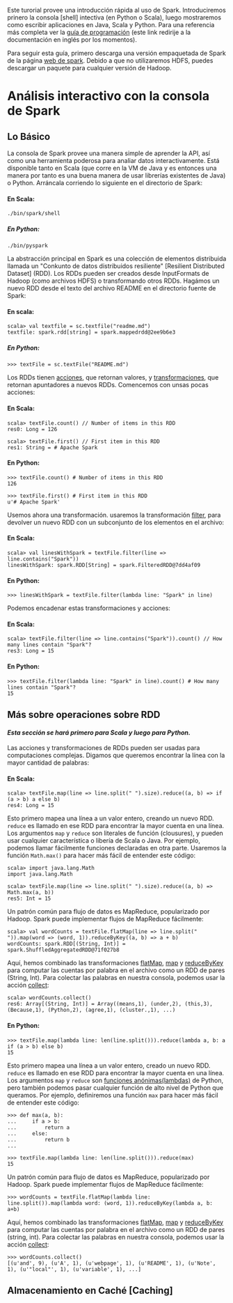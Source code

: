 Este turorial provee una introducción rápida al uso de Spark. Introduciremos prinero la consola [shell] intectiva (en Python o Scala), luego mostraremos como escribir aplicaciones en Java, Scala y Python. Para una referencia más completa ver la
[guía de programación](http://spark.apache.org/docs/latest/programming-guide.html) (este link redirije a la documentación en inglés por los momentos).

Para seguir esta guía, primero descarga una versión empaquetada
de Spark de la página [web de spark](http://spark.apache.org/downloads.html). Debido a que no utilizaremos HDFS, puedes descargar un paquete para cualquier
versión de Hadoop.

# Análisis interactivo con la consola de Spark

## Lo Básico

La consola de Spark provee una manera simple de aprender la API,
así como una herramienta poderosa para analiar datos interactivamente. Está disponible tanto en Scala (que corre en la VM de Java y es entonces una manera por tanto es una buena manera de usar librerías existentes de Java) o Python. Arráncala corriendo lo siguiente en el directorio de Spark:

#### En Scala:

```
./bin/spark/shell
```

##### En Python:

```
./bin/pyspark
```

La abstracción principal en Spark es una colección de elementos distribuida llamada un "Conkunto de datos distribuidos resiliente" [Resilient Distributed Dataset] (RDD). Los RDDs pueden ser creados desde InputFormats de Hadoop (como archivos HDFS) o transformando otros RDDs. Hagámos un nuevo RDD desde el
texto del archivo README en el directorio fuente de Spark:

#### En scala:

```
scala> val textfile = sc.textfile("readme.md")
textfile: spark.rdd[string] = spark.mappedrdd@2ee9b6e3
```

##### En Python:

```
>>> textFile = sc.textFile("README.md")
```

Los RDDs tienen [acciones](http://spark.apache.org/docs/latest/programming-guide.html#actions), que retornan valores, y [transformaciones](http://spark.apache.org/docs/latest/programming-guide.html#transformations), que retornan apuntadores a nuevos RDDs. Comencemos con unsas pocas acciones:


#### En Scala:

```
scala> textFile.count() // Number of items in this RDD
res0: Long = 126

scala> textFile.first() // First item in this RDD
res1: String = # Apache Spark
```

#### En Python:

```
>>> textFile.count() # Number of items in this RDD
126

>>> textFile.first() # First item in this RDD
u'# Apache Spark'
```

Usemos ahora una transformación. usaremos la transformación [filter](http://spark.apache.org/docs/latest/programming-guide.html#transformations), para devolver un nuevo RDD con un subconjunto de los elementos en el archivo:


#### En Scala:

```
scala> val linesWithSpark = textFile.filter(line => line.contains("Spark"))
linesWithSpark: spark.RDD[String] = spark.FilteredRDD@7dd4af09
```

#### En Python:

```
>>> linesWithSpark = textFile.filter(lambda line: "Spark" in line)
```

Podemos encadenar estas transformaciones y acciones:

#### En Scala:

```
scala> textFile.filter(line => line.contains("Spark")).count() // How many lines contain "Spark"?
res3: Long = 15
```

#### En Python:

```
>>> textFile.filter(lambda line: "Spark" in line).count() # How many lines contain "Spark"?
15
```

## Más sobre operaciones sobre RDD

#### *Esta sección se hará primero para Scala y luego para Python.*

Las acciones y transformaciones de RDDs pueden ser usadas para
computaciones complejas. Digamos que queremos encontrar la línea con la mayor cantidad de palabras:

#### En Scala:

```
scala> textFile.map(line => line.split(" ").size).reduce((a, b) => if (a > b) a else b)
res4: Long = 15
```

Esto primero mapea una línea a un valor entero, creando un nuevo RDD.  `reduce` es llamado en ese RDD para encontrar la mayor cuenta en una línea. Los argumentos `map` y `reduce` son literales de función (clousures), y pueden usar cualquier característica o libería de Scala o Java. Por ejemplo, podemos llamar fácilmente funciones declaradas en otra parte. Usaremos
la función `Math.max()` para hacer más fácil de entender este
código:

```
scala> import java.lang.Math
import java.lang.Math

scala> textFile.map(line => line.split(" ").size).reduce((a, b) => Math.max(a, b))
res5: Int = 15
```

Un patrón común para flujo de datos es MapReduce, popularizado
por Hadoop. Spark puede implementar flujos de MapReduce fácilmente:

```
scala> val wordCounts = textFile.flatMap(line => line.split(" ")).map(word => (word, 1)).reduceByKey((a, b) => a + b)
wordCounts: spark.RDD[(String, Int)] = spark.ShuffledAggregatedRDD@71f027b8
```

Aquí, hemos combinado las transformaciones [flatMap](http://spark.apache.org/docs/latest/programming-guide.html#transformations), [map](http://spark.apache.org/docs/latest/programming-guide.html#transformations) y [reduceByKey](http://spark.apache.org/docs/latest/programming-guide.html#transformations) para computar las cuentas por palabra
en el archivo como un RDD de pares (String, Int). Para colectar las palabras en nuestra consola, podemos usar la acción
[collect](http://spark.apache.org/docs/latest/programming-guide.html#actions):

```
scala> wordCounts.collect()
res6: Array[(String, Int)] = Array((means,1), (under,2), (this,3), (Because,1), (Python,2), (agree,1), (cluster.,1), ...)
```

#### En Python:

```
>>> textFile.map(lambda line: len(line.split())).reduce(lambda a, b: a if (a > b) else b)
15
```

Esto primero mapea una línea a un valor entero, creado un nuevo RDD. `reduce` es llamado en ese RDD para encontrar la mayor cuenta en una línea. Los argumentos `map` y `reduce` son [funciones anónimas(lambdas)](https://docs.python.org/2/reference/expressions.html#lambda) de Python, pero también podemos pasar cualquier
función de alto nivel de Python que queramos. Por ejemplo, definiremos una función `max` para hacer más fácil de entender este código:

```
>>> def max(a, b):
...     if a > b:
...         return a
...     else:
...         return b
...

>>> textFile.map(lambda line: len(line.split())).reduce(max)
15
```

Un patrón común para flujo de datos es MapReduce, popularizado
por Hadoop. Spark puede implementar flujos de MapReduce fácilmente:

```
>>> wordCounts = textFile.flatMap(lambda line: line.split()).map(lambda word: (word, 1)).reduceByKey(lambda a, b: a+b)
```

Aquí, hemos combinado las transformaciones [flatMap](http://spark.apache.org/docs/latest/programming-guide.html#transformations), [map](http://spark.apache.org/docs/latest/programming-guide.html#transformations) y [reduceByKey](http://spark.apache.org/docs/latest/programming-guide.html#transformations) para computar las cuentas por palabra
en el archivo como un RDD de pares (string, int). Para colectar las palabras en nuestra consola, podemos usar la acción
[collect](http://spark.apache.org/docs/latest/programming-guide.html#actions):

```
>>> wordCounts.collect()
[(u'and', 9), (u'A', 1), (u'webpage', 1), (u'README', 1), (u'Note', 1), (u'"local"', 1), (u'variable', 1), ...]
```

## Almacenamiento en Caché [Caching]
